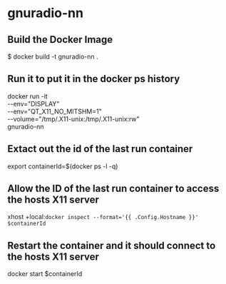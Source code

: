 # gnuradio-nn

## Build the Docker Image
$ docker build -t gnuradio-nn .

## Run it to put it in the docker ps history
docker run -it \
--env="DISPLAY" \
--env="QT_X11_NO_MITSHM=1" \
--volume="/tmp/.X11-unix:/tmp/.X11-unix:rw" \
gnuradio-nn

## Extact out the id of the last run container
export containerId=$(docker ps -l -q)

## Allow the ID of the last run container to access the hosts X11 server
xhost +local:`docker inspect --format='{{ .Config.Hostname }}' $containerId`

## Restart the container and it should connect to the hosts X11 server
docker start $containerId